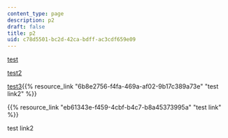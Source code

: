 ```yaml
---
content_type: page
description: p2
draft: false
title: p2
uid: c78d5501-bc2d-42ca-bdff-ac3cdf659e09
---
```

[test](http://localhost:8043/sites/ibrahims-orange-course/type/page/new/google.com)

[test2](http://localhost:8043/sites/ibrahims-orange-course/type/page/edit/c78d5501-bc2d-42ca-bdff-ac3cdf659e09/yahoo.com)

[test3](http://localhost:8043/sites/ibrahims-orange-course/type/page/edit/c78d5501-bc2d-42ca-bdff-ac3cdf659e09/medium.com){{% resource_link "6b8e2756-f4fa-469a-af02-9b17c389a73e" "test link2" %}}

{{% resource_link "eb61343e-f459-4cbf-b4c7-b8a45373995a" "test link" %}}

test link2